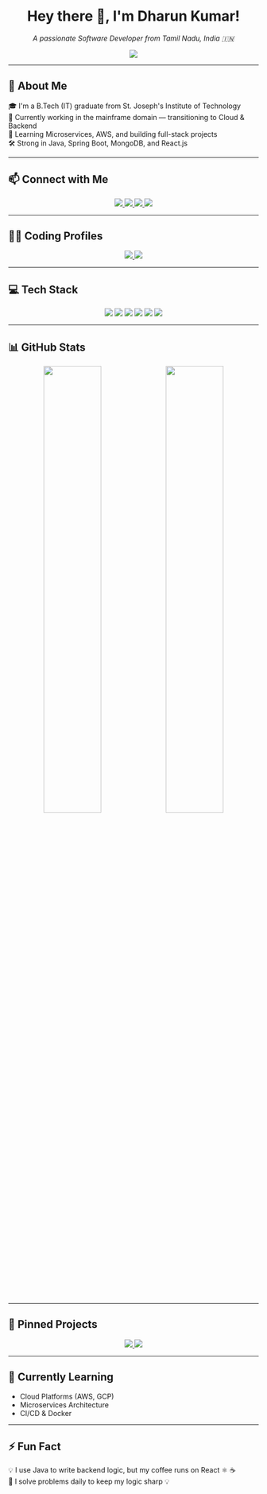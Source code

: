<h1 align="center">Hey there 👋, I'm Dharun Kumar!</h1>
<p align="center">
  <i>A passionate Software Developer from Tamil Nadu, India 🇮🇳</i>
</p>

<p align="center">
  <img src="https://readme-typing-svg.herokuapp.com?font=Fira+Code&size=22&pause=1000&color=00C0FF&width=435&lines=Java+%7C+Spring+Boot+%7C+React+Dev;Cloud+Tech+Enthusiast;Clean+Code+%26+Problem+Solving;Always+Learning+New+Things" />
</p>

---

## 🚀 About Me

🎓 I'm a B.Tech (IT) graduate from St. Joseph's Institute of Technology  
💼 Currently working in the mainframe domain — transitioning to Cloud & Backend  
🌱 Learning Microservices, AWS, and building full-stack projects  
🛠️ Strong in Java, Spring Boot, MongoDB, and React.js  

---

## 📫 Connect with Me

<p align="center">
  <a href="https://www.linkedin.com/in/dharun08kumar/" target="_blank">
    <img src="https://img.shields.io/badge/LinkedIn-blue?style=for-the-badge&logo=linkedin" />
  </a>
  <a href="https://github.com/dharun-08" target="_blank">
    <img src="https://img.shields.io/badge/GitHub-181717?style=for-the-badge&logo=github&logoColor=white" />
  </a>
  <a href="mailto:dharun08kumar@gmail.com">
    <img src="https://img.shields.io/badge/Email-D14836?style=for-the-badge&logo=gmail&logoColor=white" />
  </a>
  <a href="https://dharun-08.github.io/dharunportfolio/">
    <img src="https://img.shields.io/badge/Portfolio-29B6F6?style=for-the-badge&logo=vercel&logoColor=white" />
  </a>
</p>

---

## 🧑‍💻 Coding Profiles

<p align="center">
  <a href="https://leetcode.com/u/Dharun08/">
    <img src="https://img.shields.io/badge/LeetCode-FFA116?style=for-the-badge&logo=leetcode&logoColor=black" />
  </a>
  <a href="https://www.geeksforgeeks.org/user/dharun08kumar/">
    <img src="https://img.shields.io/badge/GeeksforGeeks-0F9D58?style=for-the-badge&logo=geeksforgeeks&logoColor=white" />
  </a>
</p>

---

## 💻 Tech Stack

<p align="center">
  <img src="https://img.shields.io/badge/Java-007396?style=for-the-badge&logo=java&logoColor=white"/>
  <img src="https://img.shields.io/badge/Spring_Boot-6DB33F?style=for-the-badge&logo=spring-boot&logoColor=white"/>
  <img src="https://img.shields.io/badge/React-20232A?style=for-the-badge&logo=react&logoColor=61DAFB"/>
  <img src="https://img.shields.io/badge/MongoDB-4EA94B?style=for-the-badge&logo=mongodb&logoColor=white"/>
  <img src="https://img.shields.io/badge/Firebase-FFCA28?style=for-the-badge&logo=firebase&logoColor=black"/>
  <img src="https://img.shields.io/badge/MySQL-00758F?style=for-the-badge&logo=mysql&logoColor=white"/>
</p>

---

## 📊 GitHub Stats

<p align="center">
  <img src="https://github-readme-stats.vercel.app/api?username=dharunkumar&show_icons=true&theme=radical" width="48%"/>
  <img src="https://github-readme-streak-stats.herokuapp.com/?user=dharunkumar&theme=radical" width="48%"/>
</p>

---

## 📌 Pinned Projects

<p align="center">
  <a href="https://github.com/dharun-08/smartnote">
    <img src="https://images.ctfassets.net/lzny33ho1g45/1k41w1jXD8yR2UpqsAATdf/155942b0a628546c207243fd31ec436d/image1.png?w=1400&fm=avif" />
  </a>
  <a href="https://github.com/dharun-08/outpatient-frontend">
    <img src="https://github-readme-stats.vercel.app/api/pin/?username=dharunkumar&repo=portfolio-site&theme=tokyonight" />
  </a>
</p>

---

## 🧠 Currently Learning

- Cloud Platforms (AWS, GCP)
- Microservices Architecture
- CI/CD & Docker

---

## ⚡ Fun Fact

💡 I use Java to write backend logic, but my coffee runs on React ⚛️ ☕  
🎯 I solve problems daily to keep my logic sharp 💡  
